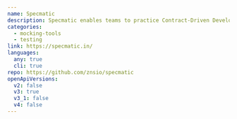 ```yaml
---
name: Specmatic
description: Specmatic enables teams to practice Contract-Driven Development by leveraging OpenAPI specifications as Executable Contracts to reduce time-to-market by allowing teams to build, test and deploy their MicroServices and MicroFrontends independently and Shift-Left the identification of compatibility issues between Components / Services in complex interdependent systems such as those built with MicroServices architecture. In the process it reduces / removes the need for Integration Testing.
categories:
  - mocking-tools
  - testing
link: https://specmatic.in/
languages:
  any: true
  cli: true
repo: https://github.com/znsio/specmatic
openApiVersions:
  v2: false
  v3: true
  v3_1: false
  v4: false
---
```

